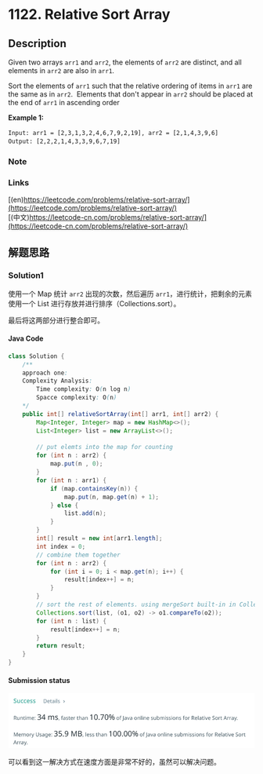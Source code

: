 # 1122. Relative Sort Array

## Description

Given two arrays ``arr1`` and ``arr2``, the elements of ``arr2`` are distinct, and all elements in ``arr2`` are also in ``arr1``.

Sort the elements of ``arr1`` such that the relative ordering of items in ``arr1`` are the same as in ``arr2``.  Elements that don't appear in ``arr2`` should be placed at the end of ``arr1`` in ascending order


**Example 1:**

```txt
Input: arr1 = [2,3,1,3,2,4,6,7,9,2,19], arr2 = [2,1,4,3,9,6]
Output: [2,2,2,1,4,3,3,9,6,7,19]
```
 
### Note

### Links

[(en)https://leetcode.com/problems/relative-sort-array/](https://leetcode.com/problems/relative-sort-array/)
<br />
[(中文)https://leetcode-cn.com/problems/relative-sort-array/](https://leetcode-cn.com/problems/relative-sort-array/)

## 解题思路

### Solution1

使用一个 Map 统计 ``arr2`` 出现的次数，然后遍历 ``arr1``，进行统计，把剩余的元素使用一个 List 进行存放并进行排序（Collections.sort）。

最后将这两部分进行整合即可。

#### Java Code 

```java
class Solution {
    /**
    approach one:
    Complexity Analysis: 
        Time complexity: O(n log n)
        Spacce complexity: O(n)
    */
    public int[] relativeSortArray(int[] arr1, int[] arr2) {
        Map<Integer, Integer> map = new HashMap<>();
        List<Integer> list = new ArrayList<>();
        
        // put elemts into the map for counting
        for (int n : arr2) {
            map.put(n , 0);
        }
        for (int n : arr1) {
            if (map.containsKey(n)) {
                map.put(n, map.get(n) + 1);
            } else {
                list.add(n);
            }
        }
        int[] result = new int[arr1.length];
        int index = 0;
        // combine them together
        for (int n : arr2) {
            for (int i = 0; i < map.get(n); i++) {
                result[index++] = n;
            }
        }
        // sort the rest of elements. using mergeSort built-in in Collections tool.
        Collections.sort(list, (o1, o2) -> o1.compareTo(o2));
        for (int n : list) {
            result[index++] = n;
        }
        return result;
    }
}
```
#### Submission status

![solution-1-status](../../images/1122-relative-sort-array_1.png)

可以看到这一解决方式在速度方面是非常不好的，虽然可以解决问题。



